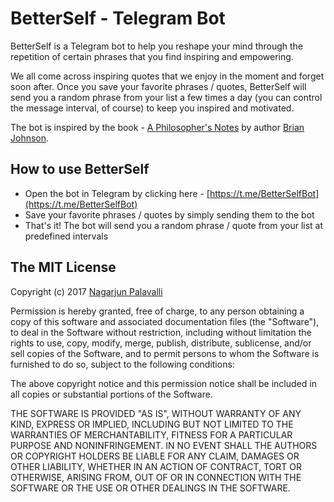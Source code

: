 # BetterSelf - Telegram Bot

BetterSelf is a Telegram bot to help you reshape your mind through the repetition of certain phrases that you find inspiring and empowering.

We all come across inspiring quotes that we enjoy in the moment and forget soon after. Once you save your favorite phrases / quotes, BetterSelf will send you a random phrase from your list a few times a day (you can control the message interval, of course) to keep you inspired and motivated.

The bot is inspired by the book - [A Philosopher's Notes](https://www.amazon.com/Philosophers-Notes-Creating-Authentically-Goodness-ebook/dp/B004LROPTA/ref=tmm_kin_swatch_0?_encoding=UTF8&qid=&sr=) by author [Brian Johnson](https://twitter.com/_brian_johnson).

## How to use BetterSelf
- Open the bot in Telegram by clicking here - [https://t.me/BetterSelfBot](https://t.me/BetterSelfBot)
- Save your favorite phrases / quotes by simply sending them to the bot
- That's it! The bot will send you a random phrase / quote from your list at predefined intervals

## The MIT License

Copyright (c) 2017 [Nagarjun Palavalli](http://nagarjun.co/)

Permission is hereby granted, free of charge, to any person obtaining a copy
of this software and associated documentation files (the "Software"), to deal
in the Software without restriction, including without limitation the rights
to use, copy, modify, merge, publish, distribute, sublicense, and/or sell
copies of the Software, and to permit persons to whom the Software is
furnished to do so, subject to the following conditions:

The above copyright notice and this permission notice shall be included in
all copies or substantial portions of the Software.

THE SOFTWARE IS PROVIDED "AS IS", WITHOUT WARRANTY OF ANY KIND, EXPRESS OR
IMPLIED, INCLUDING BUT NOT LIMITED TO THE WARRANTIES OF MERCHANTABILITY,
FITNESS FOR A PARTICULAR PURPOSE AND NONINFRINGEMENT. IN NO EVENT SHALL THE
AUTHORS OR COPYRIGHT HOLDERS BE LIABLE FOR ANY CLAIM, DAMAGES OR OTHER
LIABILITY, WHETHER IN AN ACTION OF CONTRACT, TORT OR OTHERWISE, ARISING FROM,
OUT OF OR IN CONNECTION WITH THE SOFTWARE OR THE USE OR OTHER DEALINGS IN
THE SOFTWARE.